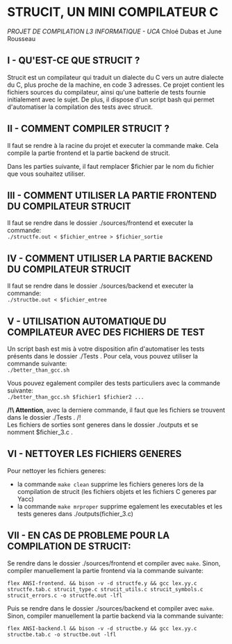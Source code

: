 # STRUCIT, UN MINI COMPILATEUR C
*PROJET DE COMPILATION L3 INFORMATIQUE - UCA*
Chloé Dubas et June Rousseau


## I - QU'EST-CE QUE STRUCIT ?
Strucit est un compilateur qui traduit un dialecte du C vers un autre dialecte du C, plus proche de la machine, en code 3 adresses.
Ce projet contient les fichiers sources du compilateur, ainsi qu'une batterie de tests fournie initialement avec le sujet.
De plus, il dispose d'un script bash qui permet d'automatiser la compilation des tests avec strucit.


## II - COMMENT COMPILER STRUCIT ?
Il faut se rendre à la racine du projet et executer la commande make. Cela compile la partie frontend et la partie backend de strucit.


Dans les parties suivante, il faut remplacer $fichier par le nom du fichier que vous souhaitez utiliser.

## III - COMMENT UTILISER LA PARTIE FRONTEND DU COMPILATEUR STRUCIT
Il faut se rendre dans le dossier ./sources/frontend et executer la commande:  
`./structfe.out < $fichier_entree > $fichier_sortie`


## IV - COMMENT UTILISER LA PARTIE BACKEND DU COMPILATEUR STRUCIT
Il faut se rendre dans le dossier ./sources/backend et executer la commande:  
`./structbe.out < $fichier_entree`


## V - UTILISATION AUTOMATIQUE DU COMPILATEUR AVEC DES FICHIERS DE TEST
Un script bash est mis à votre disposition afin d'automatiser les tests présents dans le dossier ./Tests . Pour cela, vous pouvez utiliser la commande suivante:  
`./better_than_gcc.sh`

Vous pouvez egalement compiler des tests particuliers avec la commande suivante:  
`./better_than_gcc.sh $fichier1 $fichier2 ...`

**/!\ Attention**, avec la derniere commande, il faut que les fichiers se trouvent dans le dossier ./Tests . /!\
Les fichiers de sorties sont generes dans le dossier ./outputs et se nomment $fichier_3.c .


## VI - NETTOYER LES FICHIERS GENERES
Pour nettoyer les fichiers generes:
- la commande `make clean` supprime les fichiers generes lors de la compilation de strucit (les fichiers objets et les fichiers C generes par Yacc)
- la commande `make mrproper` supprime egalement les executables et les tests generes dans ./outputs(fichier_3.c)


## VII - EN CAS DE PROBLEME POUR LA COMPILATION DE STRUCIT:
Se rendre dans le dossier ./sources/frontend et compiler avec `make`. Sinon, compiler manuellement la partie frontend via la commande suivante:

`flex ANSI-frontend. && bison -v -d structfe.y && gcc lex.yy.c structfe.tab.c strucit_type.c strucit_utils.c strucit_symbols.c strucit_errors.c -o structfe.out -lfl`

Puis se rendre dans le dossier ./sources/backend et compiler avec `make`. Sinon, compiler manuellement la partie backend via la commande suivante:

`flex ANSI-backend.l && bison -v -d structbe.y && gcc lex.yy.c structbe.tab.c -o structbe.out -lfl`
